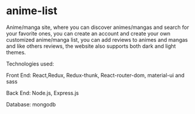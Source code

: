 # anime-list

Anime/manga site, where you can discover animes/mangas and search for your favorite ones, you can create an account and create your own customized anime/manga list, you can add reviews to animes and mangas and like others reviews, the website also supports both dark and light themes.

Technologies used:

Front End: React,Redux, Redux-thunk, React-router-dom, material-ui and sass

Back End: Node.js, Express.js

Database: mongodb
